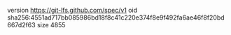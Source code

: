 version https://git-lfs.github.com/spec/v1
oid sha256:4551ad717bb085986bd18f8c41c220e374f8e9f492fa6ae46f8f20bd667d2f63
size 4855
